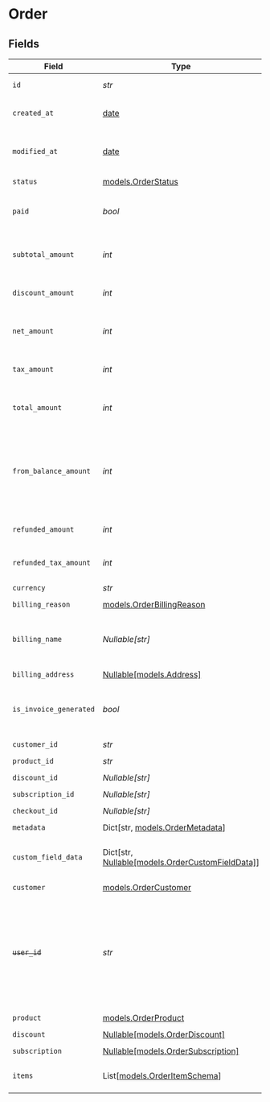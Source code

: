# Order


## Fields

| Field                                                                                                                   | Type                                                                                                                    | Required                                                                                                                | Description                                                                                                             | Example                                                                                                                 |
| ----------------------------------------------------------------------------------------------------------------------- | ----------------------------------------------------------------------------------------------------------------------- | ----------------------------------------------------------------------------------------------------------------------- | ----------------------------------------------------------------------------------------------------------------------- | ----------------------------------------------------------------------------------------------------------------------- |
| `id`                                                                                                                    | *str*                                                                                                                   | :heavy_check_mark:                                                                                                      | The ID of the object.                                                                                                   |                                                                                                                         |
| `created_at`                                                                                                            | [date](https://docs.python.org/3/library/datetime.html#date-objects)                                                    | :heavy_check_mark:                                                                                                      | Creation timestamp of the object.                                                                                       |                                                                                                                         |
| `modified_at`                                                                                                           | [date](https://docs.python.org/3/library/datetime.html#date-objects)                                                    | :heavy_check_mark:                                                                                                      | Last modification timestamp of the object.                                                                              |                                                                                                                         |
| `status`                                                                                                                | [models.OrderStatus](../models/orderstatus.md)                                                                          | :heavy_check_mark:                                                                                                      | N/A                                                                                                                     |                                                                                                                         |
| `paid`                                                                                                                  | *bool*                                                                                                                  | :heavy_check_mark:                                                                                                      | Whether the order has been paid for.                                                                                    | true                                                                                                                    |
| `subtotal_amount`                                                                                                       | *int*                                                                                                                   | :heavy_check_mark:                                                                                                      | Amount in cents, before discounts and taxes.                                                                            |                                                                                                                         |
| `discount_amount`                                                                                                       | *int*                                                                                                                   | :heavy_check_mark:                                                                                                      | Discount amount in cents.                                                                                               |                                                                                                                         |
| `net_amount`                                                                                                            | *int*                                                                                                                   | :heavy_check_mark:                                                                                                      | Amount in cents, after discounts but before taxes.                                                                      |                                                                                                                         |
| `tax_amount`                                                                                                            | *int*                                                                                                                   | :heavy_check_mark:                                                                                                      | Sales tax amount in cents.                                                                                              |                                                                                                                         |
| `total_amount`                                                                                                          | *int*                                                                                                                   | :heavy_check_mark:                                                                                                      | Amount in cents, after discounts and taxes.                                                                             |                                                                                                                         |
| `from_balance_amount`                                                                                                   | *int*                                                                                                                   | :heavy_check_mark:                                                                                                      | How much of this invoice was paid using the customer's balance. Amount in cents.                                        |                                                                                                                         |
| `refunded_amount`                                                                                                       | *int*                                                                                                                   | :heavy_check_mark:                                                                                                      | Amount refunded in cents.                                                                                               |                                                                                                                         |
| `refunded_tax_amount`                                                                                                   | *int*                                                                                                                   | :heavy_check_mark:                                                                                                      | Sales tax refunded in cents.                                                                                            |                                                                                                                         |
| `currency`                                                                                                              | *str*                                                                                                                   | :heavy_check_mark:                                                                                                      | N/A                                                                                                                     |                                                                                                                         |
| `billing_reason`                                                                                                        | [models.OrderBillingReason](../models/orderbillingreason.md)                                                            | :heavy_check_mark:                                                                                                      | N/A                                                                                                                     |                                                                                                                         |
| `billing_name`                                                                                                          | *Nullable[str]*                                                                                                         | :heavy_check_mark:                                                                                                      | The name of the customer that should appear on the invoice.                                                             |                                                                                                                         |
| `billing_address`                                                                                                       | [Nullable[models.Address]](../models/address.md)                                                                        | :heavy_check_mark:                                                                                                      | N/A                                                                                                                     |                                                                                                                         |
| `is_invoice_generated`                                                                                                  | *bool*                                                                                                                  | :heavy_check_mark:                                                                                                      | Whether an invoice has been generated for this order.                                                                   |                                                                                                                         |
| `customer_id`                                                                                                           | *str*                                                                                                                   | :heavy_check_mark:                                                                                                      | N/A                                                                                                                     |                                                                                                                         |
| `product_id`                                                                                                            | *str*                                                                                                                   | :heavy_check_mark:                                                                                                      | N/A                                                                                                                     |                                                                                                                         |
| `discount_id`                                                                                                           | *Nullable[str]*                                                                                                         | :heavy_check_mark:                                                                                                      | N/A                                                                                                                     |                                                                                                                         |
| `subscription_id`                                                                                                       | *Nullable[str]*                                                                                                         | :heavy_check_mark:                                                                                                      | N/A                                                                                                                     |                                                                                                                         |
| `checkout_id`                                                                                                           | *Nullable[str]*                                                                                                         | :heavy_check_mark:                                                                                                      | N/A                                                                                                                     |                                                                                                                         |
| `metadata`                                                                                                              | Dict[str, [models.OrderMetadata](../models/ordermetadata.md)]                                                           | :heavy_check_mark:                                                                                                      | N/A                                                                                                                     |                                                                                                                         |
| `custom_field_data`                                                                                                     | Dict[str, [Nullable[models.OrderCustomFieldData]](../models/ordercustomfielddata.md)]                                   | :heavy_minus_sign:                                                                                                      | Key-value object storing custom field values.                                                                           |                                                                                                                         |
| `customer`                                                                                                              | [models.OrderCustomer](../models/ordercustomer.md)                                                                      | :heavy_check_mark:                                                                                                      | N/A                                                                                                                     |                                                                                                                         |
| ~~`user_id`~~                                                                                                           | *str*                                                                                                                   | :heavy_check_mark:                                                                                                      | : warning: ** DEPRECATED **: This will be removed in a future release, please migrate away from it as soon as possible. |                                                                                                                         |
| `product`                                                                                                               | [models.OrderProduct](../models/orderproduct.md)                                                                        | :heavy_check_mark:                                                                                                      | N/A                                                                                                                     |                                                                                                                         |
| `discount`                                                                                                              | [Nullable[models.OrderDiscount]](../models/orderdiscount.md)                                                            | :heavy_check_mark:                                                                                                      | N/A                                                                                                                     |                                                                                                                         |
| `subscription`                                                                                                          | [Nullable[models.OrderSubscription]](../models/ordersubscription.md)                                                    | :heavy_check_mark:                                                                                                      | N/A                                                                                                                     |                                                                                                                         |
| `items`                                                                                                                 | List[[models.OrderItemSchema](../models/orderitemschema.md)]                                                            | :heavy_check_mark:                                                                                                      | Line items composing the order.                                                                                         |                                                                                                                         |